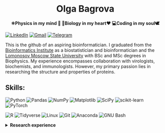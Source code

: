 <h1 align="center">Olga Bagrova</h1>
</div>

<p align="center">
<b>⚛️Physics in my mind 🧠 🧬Biology in my heart❤️ 💻Coding in my soul🕊️</b>
</p>

[![LinkedIn](https://img.shields.io/badge/olgabagrova-%230077B5?style=flat-square&logo=linkedin&logoColor=white)](https://linkedin.com/in/olga-bagrova-5812422a0)
[![Gmail](https://img.shields.io/badge/-olgabagrova98@gmail.com-c14438?style=flat-square&logo=Gmail&logoColor=white)](mailto:olgabagrova98@gmail.com) 
[![Telegram](https://img.shields.io/badge/-@OlgaB_MSU-%232CA5E0?style=flat-square&logo=Telegram&logoColor=white)](https://t.me/OlgaB_MSU)
<!---[![Twitter](https://img.shields.io/badge/Twitter--alga_3-brightgreen?style=social&logo=Twitter)](https://twitter.com/alga_3)-->


<p>
This is the github of an aspiring bioinformatician. I graduated from the <a href="https://bioinf.me/en">Bioinformatics Institute</a> as a biostatistician and bioinformatician and the <a href="https://msu.ru/en/">Lomonosov Moscow State University</a> with BSc and MSc degrees in Biophysics. My experience encompasses collaboration with virologists, biochemists, and immunologists. However, my primary passion lies in researching the structure and properties of proteins.
</p>



## Skills:
![Python](https://img.shields.io/badge/python-3670A0?style=for-the-badge&logo=python&logoColor=ffdd54)
![Pandas](https://img.shields.io/badge/pandas-%23150458.svg?style=for-the-badge&logo=pandas&logoColor=white) 
![NumPy](https://img.shields.io/badge/numpy-%23013243.svg?style=for-the-badge&logo=numpy&logoColor=white) 
![Matplotlib](https://img.shields.io/badge/Matplotlib-%23ffffff.svg?style=for-the-badge&logo=Matplotlib&logoColor=black)
![SciPy](https://img.shields.io/badge/SciPy-%230C55A5.svg?style=for-the-badge&logo=scipy&logoColor=%white)
![scikit-learn](https://img.shields.io/badge/scikit--learn-%23F7931E.svg?style=for-the-badge&logo=scikit-learn&logoColor=white) 
![PyTorch](https://img.shields.io/badge/PyTorch-%23EE4C2C.svg?style=for-the-badge&logo=PyTorch&logoColor=white)
<!--![Biopython](https://svgshare.com/i/189J.svg)--><!---https://github.com/Olga-Bagrova/readme_checking/blob/main/badges/biopython.svg?raw=true-->
![R](https://img.shields.io/badge/r-%23276DC3.svg?style=for-the-badge&logo=r&logoColor=white) 
![Tidyverse](https://img.shields.io/badge/Tidyverse-161042?style=for-the-badge&logo=Tidyverse&logoColor=white) <!---dplyr, ggplot2, tidyverse, tidyr, ape, ggtree-->
![Linux](https://img.shields.io/badge/Linux-FCC624?style=for-the-badge&logo=linux&logoColor=black)
![Git](https://img.shields.io/badge/git-%23F05033.svg?style=for-the-badge&logo=git&logoColor=white)
![Anaconda](https://img.shields.io/badge/Anaconda-44A833?style=for-the-badge&logo=anaconda&color=525252)
![GNU Bash](https://img.shields.io/badge/GNU%20Bash-000000?style=for-the-badge&logo=GNU%20Bash&logoColor=white)

<details><summary>
<b>Research experience</b>
</summary><br> 
  
### Studying population frequencies of T-cell receptor (TCR) alleles using immune repertoire sequencing
<!--Publication/Results-->
[Repo](https://github.com/Olga-Bagrova/RepSeq_TCRanalysis)

*Comprehensive analysis of the TCR repertoire for a large group of donors.*

We analyzed:
* Gene usage distribution of the TRA and TRB chains for the identification of deletions
* Co-expression factors for V-V, J-J, V-J pairs within and between TRA and TRB chains 
* Genes usage between only functional and non-functional sequences to identify thymus selection
* We also compared found patterns between populations

* **Skills:** Python (*scipy, statsmodels, numpy, pandas, matplotlib, seaborn, re, os*), Bash, Jupyterhub, Conda, Biological databases (*IMGT*). <br>

  

### The analysis of the secondary structures distributions along the polypeptide chains of proteins within different functional classes, homologous proteins and topologous proteins
<!--Results. -->
[Repo](https://github.com/Olga-Bagrova/DistrProtStruc)

*Development of a new representation of proteins for comparing structures with a focus on the secondary structures distribution.*

* New representation of protein molecules using the distributions of secondary structures along their chains was developed
* Proteins from PDB were divided into groups according to function and homology
* Frequencies of occurrence of various secondary structures for the selected groups were compared

* **Skills:** Python (*biotite, numpy, pandas, matplotlib, seaborn, re, os*), Bash, Conda, Biological databases (*PDB, CATH, UniProt, NCBI, PFam, GO*). <br>



### Biostatistical analysis of melanoma patients’ transcriptomic data from open database TCGA
<!--Results. -->
[Repo](https://github.com/Olga-Bagrova/TCGA_SKCM)

*Analyzing transcriptomic data from melanoma samples to identify trends in gene expression and building a model to predict overall survival based on expression levels.*

* The study of clinical and transcriptomic data of patients with melanoma to identify patient groups and their patterns
* Transcriptomic signatures were selected based on a literature review and Cox regression to predict overall patient survival
* A survival prediction model using Cox regression has been developed

* **Skills:** R (*survival, survminer, glmnet, ComplexHeatmap, tidyverse, gtsummary, factoextra, ggbiplot, ggplot2, ggpubr, dplyr, plotly, tibble, matrixStats*), Biological databases (*TCGA, GO*).<br>

</details>

